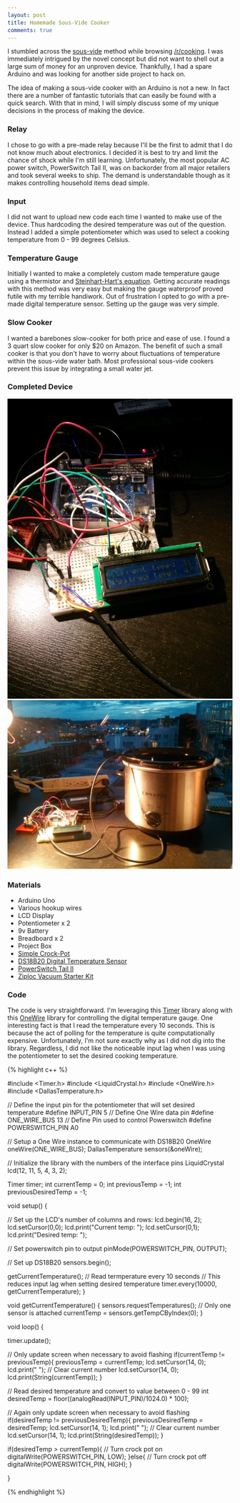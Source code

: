 ```yaml
---
layout: post
title: Homemade Sous-Vide Cooker
comments: true
---
```


I stumbled across the <a href="http://en.wikipedia.org/wiki/Sous-vide">sous-vide</a> method while browsing <a href="http://www.reddit.com/r/cooking">/r/cooking</a>. I was immediately intrigued by the novel concept but did not want to shell out a large sum of money for an unproven device. Thankfully, I had a spare Arduino and was looking for another side project to hack on.

The idea of making a sous-vide cooker with an Arduino is not a new. In fact there are a number of fantastic tutorials that can easily be found with a quick search. With that in mind, I will simply discuss some of my unique decisions in the process of making the device.

### Relay

I chose to go with a pre-made relay because I'll be the first to admit that I do not know much about electronics. I decided it is best to try and limit the chance of shock while I'm still learning. Unfortunately, the most popular AC power switch, PowerSwitch Tail II, was on backorder from all major retailers and took several weeks to ship. The demand is understandable though as it makes controlling household items dead simple.

### Input

I did not want to upload new code each time I wanted to make use of the device. Thus hardcoding the desired temperature was out of the question. Instead I added a simple potentiometer which was used to select a cooking temperature from 0 - 99 degrees Celsius.

### Temperature Gauge

Initially I wanted to make a completely custom made temperature gauge using a thermistor and <a href="http://en.wikipedia.org/wiki/Steinhart%E2%80%93Hart_equation">Steinhart-Hart's equation</a>. Getting accurate readings with this method was very easy but making the gauge waterproof proved futile with my terrible handiwork. Out of frustration I opted to go with a pre-made digital temperature sensor. Setting up the gauge was very simple.

### Slow Cooker

I wanted a barebones slow-cooker for both price and ease of use. I found a 3 quart slow cooker for only $20 on Amazon. The benefit of such a small cooker is that you don't have to worry about fluctuations of temperature within the sous-vide water bath. Most professional sous-vide cookers prevent this issue by integrating a small water jet.

### Completed Device

![completed sous-vide cooker 1](/public/images/sous-vide-1.jpg)
![completed sous-vide cooker 2](/public/images/sous-vide-2.jpg)


### Materials

* Arduino Uno
* Various hookup wires
* LCD Display
* Potentiometer x 2
* 9v Battery
* Breadboard x 2
* Project Box
* <a href="http://www.amazon.com/Crock-Pot-SCR300SS-3-Quart-Manual-Stainless/dp/B003UCG8II/ref=sr_1_3?ie=UTF8&qid=1404616855&sr=8-3&keywords=crockpot">Simple Crock-Pot</a>
* <a href="https://www.adafruit.com/products/381">DS18B20 Digital Temperature Sensor</a>
* <a href="https://www.sparkfun.com/products/10747">PowerSwitch Tail II</a>
* <a href="http://www.amazon.com/Ziploc-Vacuum-Starter-3-Quart-1-Pump/dp/B003UEMFUG/ref=sr_1_1?ie=UTF8&qid=1404617144&sr=8-1&keywords=Ziploc+Vacuum+Starter+Kit">Ziploc Vacuum Starter Kit</a>

### Code

The code is very straightforward. I'm leveraging this <a href="https://github.com/JChristensen/Timer">Timer</a> library along with this <a href="https://www.pjrc.com/teensy/td_libs_OneWire.html">OneWire</a> library for controlling the digital temperature gauge. One interesting fact is that I read the temperature every 10 seconds. This is because the act of polling for the temperature is quite computationally expensive. Unfortunately, I'm not sure exactly why as I did not dig into the library. Regardless, I did not like the noticeable input lag when I was using the potentiometer to set the desired cooking temperature.

{% highlight c++ %}

#include <Timer.h>
#include <LiquidCrystal.h>
#include <OneWire.h>
#include <DallasTemperature.h>

// Define the input pin for the potentiometer that will set desired temperature
#define INPUT_PIN 5
// Define One Wire data pin
#define ONE_WIRE_BUS 13
// Define Pin used to control Powerswitch
#define POWERSWITCH_PIN A0


// Setup a One Wire instance to communicate with DS18B20
OneWire oneWire(ONE_WIRE_BUS);
DallasTemperature sensors(&oneWire);

// Initialize the library with the numbers of the interface pins
LiquidCrystal lcd(12, 11, 5, 4, 3, 2);

Timer timer;
int currentTemp = 0;
int previousTemp = -1;
int previousDesiredTemp = -1;

void setup() {
  
  // Set up the LCD's number of columns and rows: 
  lcd.begin(16, 2);
  lcd.setCursor(0,0);
  lcd.print("Current temp: ");
  lcd.setCursor(0,1);
  lcd.print("Desired temp: ");
  
  // Set powerswitch pin to output
  pinMode(POWERSWITCH_PIN, OUTPUT);

  // Set up DS18B20
  sensors.begin();
 
  getCurrentTemperature();
  // Read termperature every 10 seconds
  // This reduces input lag when setting desired temperature
  timer.every(10000, getCurrentTemperature);
}

void getCurrentTemperature()
{
  sensors.requestTemperatures();
  // Only one sensor is attached
  currentTemp = sensors.getTempCByIndex(0);
}

void loop() {
  
  timer.update();
  
  // Only update screen when necessary to avoid flashing
  if(currentTemp != previousTemp){
    previousTemp = currentTemp;
    lcd.setCursor(14, 0);
    lcd.print("  "); // Clear current number
    lcd.setCursor(14, 0);
    lcd.print(String(currentTemp));
  }
  
  // Read desired temperature and convert to value between 0 - 99
  int desiredTemp = floor((analogRead(INPUT_PIN)/1024.0) * 100);
  
  // Again only update screen when necessary to avoid flashing
  if(desiredTemp != previousDesiredTemp){
    previousDesiredTemp = desiredTemp;
    lcd.setCursor(14, 1);
    lcd.print("  "); // Clear current number
    lcd.setCursor(14, 1);
    lcd.print(String(desiredTemp));
  }
  
  if(desiredTemp > currentTemp){
    // Turn crock pot on
    digitalWrite(POWERSWITCH_PIN, LOW);
  }else{
    // Turn crock pot off
    digitalWrite(POWERSWITCH_PIN, HIGH);
  }
  
}

{% endhighlight %}